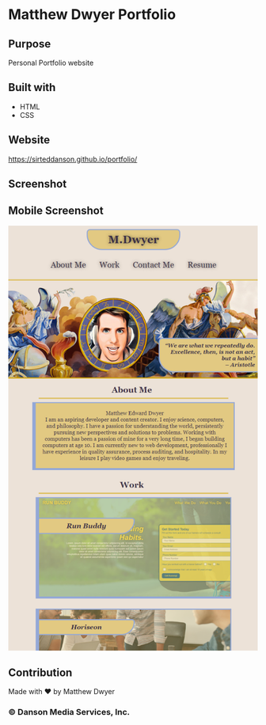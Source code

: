 # Matthew Dwyer Portfolio

## Purpose
Personal Portfolio website

## Built with
* HTML
* CSS

## Website
https://sirteddanson.github.io/portfolio/

## Screenshot


## Mobile Screenshot 
![](assets/images/readme-screenshot-m.PNG/)

## Contribution
Made with ❤️ by Matthew Dwyer

### © Danson Media Services, Inc. 
